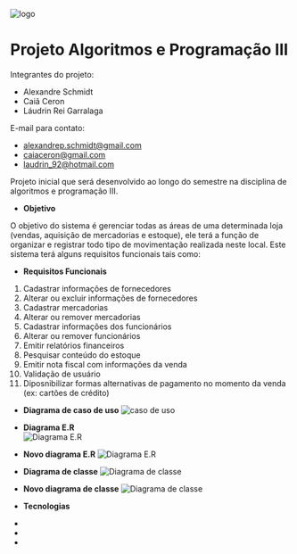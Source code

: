 
![logo](http://sisdia.abmes.org.br/images/logo/5000_Logo.jpg)
# Projeto Algoritmos e Programação III
Integrantes do projeto: 
* Alexandre Schmidt  
* Caiã Ceron  
* Láudrin Rei Garralaga  

E-mail para contato:
* alexandrep.schmidt@gmail.com  
* caiaceron@gmail.com  
* laudrin_92@hotmail.com    

Projeto inicial que será desenvolvido ao longo do semestre na disciplina de algoritmos e programação III.
* **Objetivo**

O objetivo do sistema é gerenciar todas as áreas de uma determinada loja (vendas, aquisição de mercadorias e estoque), ele terá a função de organizar e registrar todo tipo de movimentação realizada neste local. Este sistema terá alguns requisitos funcionais tais como:
* **Requisitos Funcionais**
1. Cadastrar informações de fornecedores
2. Alterar ou excluir informações de fornecedores
3. Cadastrar mercadorias
4. Alterar ou remover mercadorias
5. Cadastrar informações dos funcionários
6. Alterar ou remover funcionários
7. Emitir relatórios financeiros
8. Pesquisar conteúdo do estoque
9. Emitir nota fiscal com informações da venda
10. Validação de usuário
11. Diposnibilizar formas alternativas de pagamento no momento da venda (ex: cartões de crédito)

* **Diagrama de caso de uso**
  ![caso  de uso](https://github.com/AlexandreSchmidt/AlgoritmosIII/blob/master/Diagrama%20de%20caso%20de%20uso.png)  
* **Diagrama E.R**  
 ![Diagrama E.R](https://github.com/AlexandreSchmidt/AlgoritmosIII/blob/master/Diagrama%20E.R.png)
* **Novo diagrama E.R**
 ![Diagrama E.R](https://github.com/AlexandreSchmidt/AlgoritmosIII/blob/master/novoER.png)
 * **Diagrama de classe**
 ![Diagrama de classe](https://github.com/AlexandreSchmidt/AlgoritmosIII/blob/master/Diagrama%20de%20classes.png)
 * **Novo diagrama de classe**
 ![Diagrama de classe](https://github.com/AlexandreSchmidt/AlgoritmosIII/blob/master/novoClasse.png)
  
* **Tecnologias**
- 
-
-
